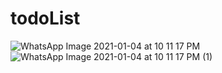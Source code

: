 # todoList
![WhatsApp Image 2021-01-04 at 10 11 17 PM](https://user-images.githubusercontent.com/32520985/103595437-31c89c80-4eda-11eb-809e-090f87bd6968.jpeg)
![WhatsApp Image 2021-01-04 at 10 11 17 PM (1)](https://user-images.githubusercontent.com/32520985/103595440-32f9c980-4eda-11eb-8935-c860b3e8d221.jpeg)
